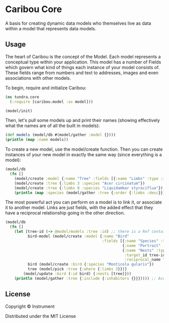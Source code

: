 # Caribou Core

A basis for creating dynamic data models who themselves live as data within a model that represents data models.

## Usage

The heart of Caribou is the concept of the Model.  Each model
represents a conceptual type within your application.  This model has a number of
Fields which govern what kind of things each instance of your model consists of.  
These fields range from numbers and text to addresses, images and even 
associations with other models.  

To begin, require and initialize Caribou:

```clj
(ns tundra.core
  (:require [caribou.model :as model]))

(model/init)
```

Then, let's pull some models up and print their names (showing effectively what 
the names are of all the built in models):

```clj
(def models (model/db #(model/gather :model {})))
(println (map :name models))
```

To create a new model, use the model/create function.  Then you can create instances
of your new model in exactly the same way (since everything is a model):

```clj
(model/db 
  (fn []
    (model/create :model {:name "Tree" :fields [{:name "Limbs" :type :integer} {:name "Species" :type :string}]})
    (model/create :tree {:limbs 3 :species "Acer circinatum"})
    (model/create :tree {:limbs 8 :species "Liquidambar styraciflua"})
    (println (map :species (model/gather :tree {:order {:limbs :desc}})))))
```

The most powerful act you can perform on a model is to link it, or associate it
to another model.  Links are just fields, with the added effect that they have a reciprocal relationship going in the other direction.

```clj
(model/db
  (fn []
    (let [tree-id (-> @model/models :tree :id) ;; there is a Ref containing all the models in memory.
          bird-model (model/create :model {:name "Bird" 
                                           :fields [{:name "Species" :type :string} 
                                                    {:name "Portrait" :type :asset}
                                                    {:name "Nests" :type :link 
                                                     :target_id tree-id 
                                                     :reciprocal_name "Inhabitors"}]})
          bird (model/create :bird {:species "Monticola gularis"})
          tree (model/pick :tree {:where {:limbs 3}})]
        (model/update :bird (:id bird) {:nests [tree]}))
    (println (model/gather :tree {:include {:inhabitors {}}})))) ;; Acer circinatum will now contain an inhabitor
```

## License

Copyright © Instrument

Distributed under the MIT License
